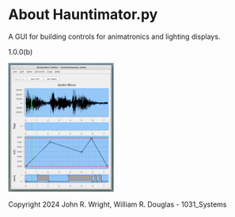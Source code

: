 <!-- john Fri Jun 27 07:35:16 PDT 2024 -->
<!-- This software is made available for use under the GNU General Public License (GPL). -->
<!-- A copy of this license is available within the repository for this software and is -->
<!-- included herein by reference. -->

# About Hauntimator.py

A GUI for building controls for animatronics and lighting displays.

1.0.0(b)

![Hauntimator Main Window](images/smallpanes.png)

Copyright 2024 John R. Wright, William R. Douglas - 1031_Systems


